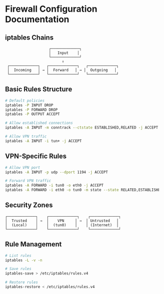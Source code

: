 # Firewall Configuration Documentation

## iptables Chains

```
                    ┌─────────────┐
                    │   Input    │
                    └─────────────┘
                          ↑
 ┌─────────────┐   ┌─────────────┐   ┌─────────────┐
 │  Incoming   │ → │  Forward   │ → │  Outgoing   │
 └─────────────┘   └─────────────┘   └─────────────┘
```

## Basic Rules Structure

```bash
# Default policies
iptables -P INPUT DROP
iptables -P FORWARD DROP
iptables -P OUTPUT ACCEPT

# Allow established connections
iptables -A INPUT -m conntrack --ctstate ESTABLISHED,RELATED -j ACCEPT

# Allow VPN traffic
iptables -A INPUT -i tun+ -j ACCEPT
```

## VPN-Specific Rules

```bash
# Allow VPN port
iptables -A INPUT -p udp --dport 1194 -j ACCEPT

# Forward VPN traffic
iptables -A FORWARD -i tun0 -o eth0 -j ACCEPT
iptables -A FORWARD -i eth0 -o tun0 -m state --state RELATED,ESTABLISHED -j ACCEPT
```

## Security Zones

```
┌─────────────┐    ┌─────────────┐    ┌─────────────┐
│  Trusted    │ →  │    VPN     │ →  │ Untrusted   │
│  (Local)    │    │  (tun0)    │    │ (Internet)  │
└─────────────┘    └─────────────┘    └─────────────┘
```

## Rule Management

```bash
# List rules
iptables -L -v -n

# Save rules
iptables-save > /etc/iptables/rules.v4

# Restore rules
iptables-restore < /etc/iptables/rules.v4
